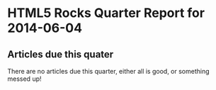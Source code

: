 HTML5 Rocks Quarter Report for 2014-06-04
=========================================

Articles due this quater
------------------------

There are no articles due this quarter, either all is good, or something messed up!

